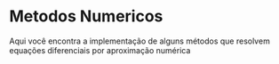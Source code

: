 # Metodos Numericos
Aqui você encontra a implementação de alguns métodos que resolvem equações diferenciais por aproximação numérica 
